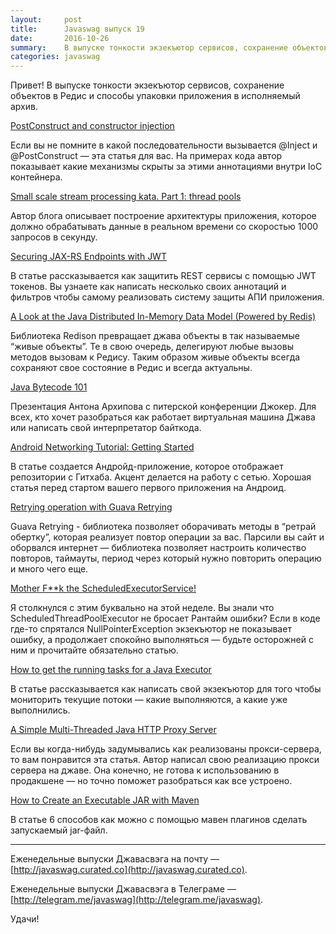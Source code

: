 ```yaml
---
layout:     post
title:      Javaswag выпуск 19
date:       2016-10-26
summary: 	В выпуске тонкости экзекъютор сервисов, сохранение объектов в Редис и способы упаковки приложения в исполняемый архив.
categories: javaswag
---
```

Привет!
В выпуске тонкости экзекъютор сервисов, сохранение объектов в Редис и способы упаковки приложения в исполняемый архив.

[PostConstruct and constructor injection](https://www.knitelius.com/2016/10/05/understanding-dependency-injection-part-2-postconstruct-and-constructor-injection/)

Если вы не помните в какой последовательности вызывается @Inject и @PostConstruct — эта статья для вас. На примерах кода автор показывает какие механизмы скрыты за этими аннотациями внутри IoC контейнера.

[Small scale stream processing kata. Part 1: thread pools](http://www.nurkiewicz.com/2016/10/small-scale-stream-processing-kata-part.html)

Автор блога описывает построение архитектуры приложения, которое должно обрабатывать данные в реальном времени со скоростью 1000 запросов в секунду. 


[Securing JAX-RS Endpoints with JWT](https://antoniogoncalves.org/2016/10/03/securing-jax-rs-endpoints-with-jwt/)

В статье рассказывается как защитить REST сервисы с помощью JWT токенов. 
Вы узнаете как написать несколько своих аннотаций и фильтров чтобы самому реализовать систему защиты АПИ приложения.


[A Look at the Java Distributed In-Memory Data Model (Powered by Redis)](https://dzone.com/articles/java-distributed-in-memory-data-model-powered-by-r)

Библиотека Redison превращает джава объекты в так называемые “живые объекты”. Те в свою очередь, делегируют любые вызовы методов вызовам к Редису. Таким образом живые объекты всегда сохраняют свое состояние в Редис и всегда актуальны. 


[Java Bytecode 101](https://speakerdeck.com/antonarhipov/java-bytecode-101)

Презентация Антона Архипова с питерской конференции Джокер. Для всех, кто хочет разобраться как работает виртуальная машина Джава или написать свой интерпретатор байткода. 


[Android Networking Tutorial: Getting Started](https://www.raywenderlich.com/126770/android-networking-tutorial-getting-started)

В статье создается Андройд-приложение, которое отображает репозитории с Гитхаба. Акцент делается на работу с сетью.  Хорошая статья перед стартом вашего первого приложения на Андроид.


[Retrying operation with Guava Retrying](http://www.ashishpaliwal.com/blog/2015/03/java-tip-retrying-operation-with-guava-retrying/)

Guava Retrying - библиотека позволяет оборачивать методы в “ретрай обертку”, которая реализует повтор операции за вас. Парсили вы сайт и оборвался интернет — библиотека позволяет настроить количество повторов, таймауты, период через который нужно повторить операцию и много чего еще. 


[Mother F**k the ScheduledExecutorService!](http://code.nomad-labs.com/2011/12/09/mother-fk-the-scheduledexecutorservice/)

Я столкнулся с этим буквально на этой неделе. Вы знали что ScheduledThreadPoolExecutor не бросает Рантайм ошибки? Если в коде где-то спрятался NullPointerException экзекъютор не показывает ошибку, а продолжает спокойно выполняться — будьте осторожней с ним и прочитайте обязательно статью. 

[How to get the running tasks for a Java Executor](https://www.richardnichols.net/2012/01/how-to-get-the-running-tasks-for-a-java-executor/)

В статье рассказывается как написать свой экзекъютор для того чтобы мониторить текущие потоки — какие выполняются, а какие уже выполнились.

[A Simple Multi-Threaded Java HTTP Proxy Server](http://www.jtmelton.com/2007/11/27/a-simple-multi-threaded-java-http-proxy-server/)

Если вы когда-нибудь задумывались как реализованы прокси-сервера, то вам понравится эта статья. Автор написал свою реализацию прокси сервера на джаве. Она конечно, не готова к использованию в продакшене — но точно поможет разобраться как все устроено.

[How to Create an Executable JAR with Maven](http://www.baeldung.com/executable-jar-with-maven)

В статье 6 способов как можно с помощью мавен плагинов сделать запускаемый jar-файл.

----
Еженедельные выпуски Джавасвэга на почту — [http://javaswag.curated.co](http://javaswag.curated.co).

Еженедельные выпуски Джавасвэга в Телеграме — [http://telegram.me/javaswag](http://telegram.me/javaswag).

Удачи!

